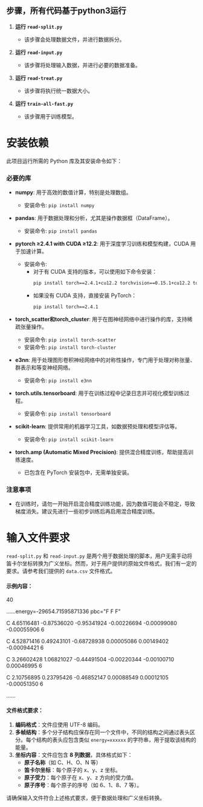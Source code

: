 ## 步骤，所有代码基于python3运行

1. **运行 `read-split.py`**
   - 该步骤会处理数据文件，并进行数据拆分。

2. **运行 `read-input.py`**
   - 该步骤将处理输入数据，并进行必要的数据准备。

3. **运行 `read-treat.py`**
   - 该步骤将执行统一数据大小。

4. **运行 `train-all-fast.py`**
   - 该步骤用于训练模型。

# 安装依赖

此项目运行所需的 Python 库及其安装命令如下：

### 必要的库

- **numpy**: 用于高效的数值计算，特别是处理数组。
  - 安装命令: `pip install numpy`

- **pandas**: 用于数据处理和分析，尤其是操作数据框（DataFrame）。
  - 安装命令: `pip install pandas`

- **pytorch ≥2.4.1 with CUDA ≥12.2**: 用于深度学习训练和模型构建，CUDA 用于加速计算。
  - 安装命令:
    - 对于有 CUDA 支持的版本，可以使用如下命令安装：
      ```bash
      pip install torch==2.4.1+cu12.2 torchvision==0.15.1+cu12.2 torchaudio==2.4.1+cu12.2
      ```
    - 如果没有 CUDA 支持，直接安装 PyTorch：
      ```bash
      pip install torch==2.4.1
      ```

- **torch_scatter和torch_cluster**: 用于在图神经网络中进行操作的库，支持稀疏张量操作。
  - 安装命令: `pip install torch-scatter`
  - 安装命令: `pip install torch-cluster`
- **e3nn**: 用于处理图形卷积神经网络中的对称性操作，专门用于处理对称张量、群表示和等变神经网络。
  - 安装命令: `pip install e3nn`

- **torch.utils.tensorboard**: 用于在训练过程中记录日志并可视化模型训练过程。
  - 安装命令: `pip install tensorboard`

- **scikit-learn**: 提供常用的机器学习工具，如数据预处理和模型评估等。
  - 安装命令: `pip install scikit-learn`

- **torch.amp (Automatic Mixed Precision)**: 提供混合精度训练，帮助提高训练速度。
  - 已包含在 PyTorch 安装包中，无需单独安装。

### 注意事项

- 在训练时，请勿一开始开启混合精度训练功能，因为数值可能会不稳定，导致梯度消失。建议先进行一些初步训练后再启用混合精度训练。

#  输入文件要求

`read-split.py` 和 `read-input.py` 是两个用于数据处理的脚本，用户无需手动将笛卡尔坐标转换为广义坐标。然而，对于用户提供的原始文件格式，我们有一定的要求。请参考我们提供的 `data.csv` 文件格式。

#### 示例内容：
40

……energy=-29654.71595871336 pbc="F F F"

C 4.65116481 -0.87536020 -0.95341924 -0.00226694 -0.00099080 -0.00055906 6

C 4.52871416 0.49243101 -0.68728938 0.00005086 0.00149402 -0.00094421 6

C 3.26602428 1.06821027 -0.44491504 -0.00220344 -0.00100710 0.00046995 6

C 2.10756895 0.23795426 -0.46852147 0.00088549 0.00012105 -0.00051350 6

……

#### 文件格式要求：

1. **编码格式**：文件应使用 UTF-8 编码。
2. **多帧结构**：多个分子结构应保存在同一个文件中，不同的结构之间通过表头区分。每个结构的表头应包含类似 `energy=xxxxxx` 的字符串，用于提取该结构的能量。
3. **坐标内容**：文件应包含 **8 列数据**，具体格式如下：
   - **原子名称**（如 C、H、O、N 等）
   - **笛卡尔坐标**：每个原子的 x、y、z 坐标。
   - **原子受力**：每个原子在 x、y、z 方向的受力值。
   - **原子序号**：每个原子的序号（如 6、1、8、7 等）。

请确保输入文件符合上述格式要求，便于数据处理和广义坐标转换。
